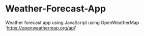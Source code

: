 # Weather-Forecast-App
Weather forecast app using JavaScript
using OpenWeatherMap 'https://openweathermap.org/api'
